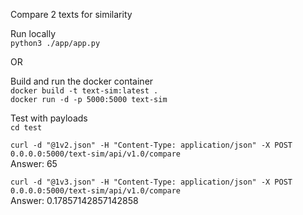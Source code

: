 Compare 2 texts for similarity  
  
Run locally  
`python3 ./app/app.py`  

OR  

Build and run the docker container  
`docker build -t text-sim:latest .`  
`docker run -d -p 5000:5000 text-sim`  
  
Test with payloads  
`cd test`  
  
`curl -d "@1v2.json" -H "Content-Type: application/json" -X POST 0.0.0.0:5000/text-sim/api/v1.0/compare`  
Answer: 65  
  
`curl -d "@1v3.json" -H "Content-Type: application/json" -X POST 0.0.0.0:5000/text-sim/api/v1.0/compare`  
Answer: 0.17857142857142858  
